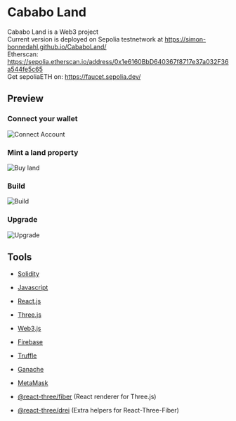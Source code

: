 # Cababo Land
Cababo Land is a Web3 project <br>
Current version is deployed on Sepolia testnetwork at https://simon-bonnedahl.github.io/CababoLand/ <br>
Etherscan: https://sepolia.etherscan.io/address/0x1e6160BbD640367f8717e37a032F36a544fe5c65 <br>
Get sepoliaETH on: https://faucet.sepolia.dev/


## Preview

### Connect your wallet
![Connect Account](https://github.com/simon-bonnedahl/CababoLand/blob/main/previews/preview_1.gif)
### Mint a land property
![Buy land](https://github.com/simon-bonnedahl/CababoLand/blob/main/previews/preview_2.gif)
### Build 
![Build](https://github.com/simon-bonnedahl/CababoLand/blob/main/previews/preview_3.gif)
### Upgrade
![Upgrade](https://github.com/simon-bonnedahl/CababoLand/blob/main/previews/preview_4.gif)

## Tools

- [Solidity](https://docs.soliditylang.org/en/v0.8.13/)
- [Javascript](https://developer.mozilla.org/en-US/docs/Web/JavaScript)
- [React.js](https://reactjs.org/)
- [Three.js](https://threejs.org/docs/index.html)
- [Web3.js](https://web3js.readthedocs.io/en/v1.7.3/)
- [Firebase](https://firebase.google.com/docs)
- [Truffle](https://trufflesuite.com/docs/) 
- [Ganache](https://www.trufflesuite.com/ganache)
- [MetaMask](https://metamask.io/)

- [@react-three/fiber](https://docs.pmnd.rs/react-three-fiber/getting-started/introduction) (React renderer for Three.js)
- [@react-three/drei](https://docs.pmnd.rs/drei/introduction) (Extra helpers for React-Three-Fiber)

